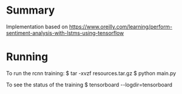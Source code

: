 # Summary
Implementation based on https://www.oreilly.com/learning/perform-sentiment-analysis-with-lstms-using-tensorflow


# Running
To run the rcnn training:
$ tar -xvzf resources.tar.gz
$ python main.py

To see the status of the training
$ tensorboard --logdir=tensorboard
